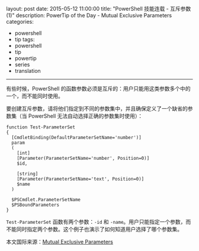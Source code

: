 ﻿layout: post
date: 2015-05-12 11:00:00
title: "PowerShell 技能连载 - 互斥参数 (1)"
description: PowerTip of the Day - Mutual Exclusive Parameters
categories:
- powershell
- tip
tags:
- powershell
- tip
- powertip
- series
- translation
---
有些时候，PowerShell 的函数参数必须是互斥的：用户只能用这类参数多个中的一个，而不能同时使用。

要创建互斥参数，请将他们指定到不同的参数集中，并且确保定义了一个缺省的参数集（当 PowerShell 无法自动选择正确的参数集时使用）：

    function Test-ParameterSet
    {
      [CmdletBinding(DefaultParameterSetName='number')]
      param
      (
        [int]
        [Parameter(ParameterSetName='number', Position=0)]
        $id,
    
        [string]
        [Parameter(ParameterSetName='text', Position=0)]
        $name
      )
    
      $PSCmdlet.ParameterSetName
      $PSBoundParameters
    }

`Test-ParameterSet` 函数有两个参数：`-id` 和 `-name`。用户只能指定一个参数，而不能同时指定两个参数。这个例子也演示了如何知道用户选择了哪个参数集。

<!--more-->
本文国际来源：[Mutual Exclusive Parameters](http://powershell.com/cs/blogs/tips/archive/2015/05/12/mutual-exclusive-parameters.aspx)
